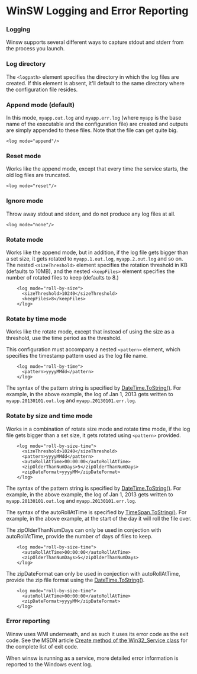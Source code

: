 
WinSW Logging and Error Reporting
=======

### Logging

Winsw supports several different ways to capture stdout and stderr from the process you launch.

### Log directory
The `<logpath>` element specifies the directory in which the log files are created. If this element is absent, it'll default to the same directory where the configuration file resides.

### Append mode (default)
In this mode, `myapp.out.log` and `myapp.err.log` (where `myapp` is the base name of the executable and the configuration file) are created and outputs are simply appended to these files. Note that the file can get quite big.

    <log mode="append"/>

### Reset mode
Works like the append mode, except that every time the service starts, the old log files are truncated.

    <log mode="reset"/>

### Ignore mode
Throw away stdout and stderr, and do not produce any log files at all.

    <log mode="none"/>

### Rotate mode
Works like the append mode, but in addition, if the log file gets bigger than a set size, it gets rotated to `myapp.1.out.log`, `myapp.2.out.log` and so on. The nested `<sizeThreshold>` element specifies the rotation threshold in KB (defaults to 10MB), and the nested `<keepFiles>` element specifies the number of rotated files to keep (defaults to 8.)

```
    <log mode="roll-by-size">
      <sizeThreshold>10240</sizeThreshold>
      <keepFiles>8</keepFiles>
    </log>
```

### Rotate by time mode
Works like the rotate mode, except that instead of using the size as a threshold, use the time period as the threshold.

This configuration must accompany a nested `<pattern>` element, which specifies the timestamp pattern used as the log file name.

```
    <log mode="roll-by-time">
      <pattern>yyyyMMdd</pattern>
    </log>
```

The syntax of the pattern string is specified by [DateTime.ToString()](http://msdn.microsoft.com/en-us/library/zdtaw1bw.aspx). 
For example, in the above example, the log of Jan 1, 2013 gets written to `myapp.20130101.out.log` and `myapp.20130101.err.log`. 

### Rotate by size and time mode
Works in a combination of rotate size mode and rotate time mode, if the log file gets bigger than a set size, it gets rotated using `<pattern>` provided.

```
    <log mode="roll-by-size-time">
      <sizeThreshold>10240</sizeThreshold>
      <pattern>yyyyMMdd</pattern>
      <autoRollAtTime>00:00:00</autoRollAtTime>
      <zipOlderThanNumDays>5</zipOlderThanNumDays>
      <zipDateFormat>yyyyMM</zipDateFormat>
    </log>
```

The syntax of the pattern string is specified by [DateTime.ToString()](http://msdn.microsoft.com/en-us/library/zdtaw1bw.aspx). 
For example, in the above example, the log of Jan 1, 2013 gets written to `myapp.20130101.out.log` and `myapp.20130101.err.log`. 

The syntax of the autoRollAtTime is specified by [TimeSpan.ToString()](https://msdn.microsoft.com/en-us/library/1ecy8h51(v=vs.110).aspx).
For example, in the above example, at the start of the day it will roll the file over.

The zipOlderThanNumDays can only be used in conjection with autoRollAtTime, provide the number of days of files to keep.
```
    <log mode="roll-by-size-time">
      <autoRollAtTime>00:00:00</autoRollAtTime>
      <zipOlderThanNumDays>5</zipOlderThanNumDays>
    </log>
```
The zipDateFormat can only be used in conjection with autoRollAtTime, provide the zip file format using the [DateTime.ToString()](http://msdn.microsoft.com/en-us/library/zdtaw1bw.aspx).
```
    <log mode="roll-by-size-time">
      <autoRollAtTime>00:00:00</autoRollAtTime>
      <zipDateFormat>yyyyMM</zipDateFormat>
    </log>
```

### Error reporting

Winsw uses WMI underneath, and as such it uses its error code as the exit code. 
See the MSDN article [Create method of the Win32_Service class](http://msdn.microsoft.com/en-us/library/aa389390%28VS.85%29.aspx) for the complete list of exit code.

When winsw is running as a service, more detailed error information is reported to the Windows event log.

